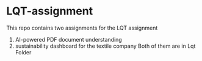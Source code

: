 # LQT-assignment
This repo contains two assignments for the LQT assignment

1. AI-powered PDF document understanding
2. sustainability dashboard for the textile company
Both of them are in Lqt Folder
